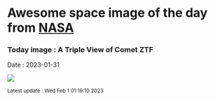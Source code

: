 
# Awesome space image of the day from [NASA](https://api.nasa.gov/)

### Today image : A Triple View of Comet ZTF
Date : 2023-01-31

![](https://apod.nasa.gov/apod/image/2301/TripleCometZTF_Caldera_960.jpg)

<small>Latest update : Wed Feb  1 01:19:10 2023</small>
        